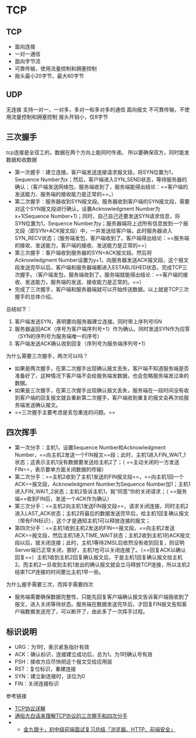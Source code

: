 # TCP
## TCP
- 面向连接
- 一对一通信
- 面向字节流
- 可靠传输，使用流量控制和拥塞控制
- 报头最小20字节，最大60字节

## UDP
无连接
支持一对一，一对多，多对一和多对多的通信
面向报文
不可靠传输，不使用流量控制和拥塞控制
报头开销小，仅8字节

## 三次握手
tcp连接是全双工的，数据在两个方向上能同时传递。
所以要确保双方，同时能发数据和收数据

- 第一次握手：建立连接。客户端发送连接请求报文段，将SYN位置为1，Sequence Number为x；然后，客户端进入SYN_SEND状态，等待服务器的确认；（客户端发送网络包，服务端收到了，服务端能得出结论：==客户端的发送能力、服务端的接收能力是正常的==。）
- 第二次握手：服务器收到SYN报文段。服务器收到客户端的SYN报文段，需要对这个SYN报文段进行确认，设置Acknowledgment Number为x+1(Sequence Number+1)；同时，自己自己还要发送SYN请求信息，将SYN位置为1，Sequence Number为y；服务器端将上述所有信息放到一个报文段（即SYN+ACK报文段）中，一并发送给客户端，此时服务器进入SYN_RECV状态；（服务端发包，客户端收到了。客户端得出结论：==服务端的接收、发送能力，客户端的接收、发送能力是正常的==）
- 第三次握手：客户端收到服务器的SYN+ACK报文段。然后将Acknowledgment Number设置为y+1，向服务器发送ACK报文段，这个报文段发送完毕以后，客户端和服务器端都进入ESTABLISHED状态，完成TCP三次握手。（客户端发包，服务端收到了。服务端就能得出结论：==客户端的接收、发送能力，服务端的发送、接收能力是正常的。==）
- 完成了三次握手，客户端和服务器端就可以开始传送数据。以上就是TCP三次握手的总体介绍。

总结如下：
1. 客户端发送SYN，表明要向服务器建立连接。同时带上序列号ISN
1. 服务器返回ACK（序号为客户端序列号+1）作为确认。同时发送SYN作为应答（SYN的序列号为服务端唯一的序号）
1. 客户端发送ACK确认收到回复（序列号为服务端序列号+1）

为什么需要三次握手，两次可以吗？
- 如果是两次握手，在第二次握手出现确认报文丢失，客户端不知道服务端是否准备好了，这种情况下客户端不会给服务端发数据，也会忽略服务端发过来的数据。
- 如果是三次握手，在第三次握手出现确认报文丢失，服务端在一段时间没有收到客户端的回复报文就会重新第二次握手，客户端收到重复的报文会再次给服务端发送确认报文。
- ==三次握手主要考虑是丢包重连的问题。==



## 四次挥手
- 第一次分手：主机1，设置Sequence Number和Acknowledgment Number，==向主机2发送一个FIN报文==段；此时，主机1进入FIN_WAIT_1状态；这表示主机1没有数据要发送给主机2了；（ ==主动关闭的一方发送FIN==，表示要单方面关闭数据的传输）
- 第二次分手：==主机2收到了主机1发送的FIN报文段==，==向主机1回一个ACK==报文段，Acknowledgment Number为Sequence Number加1；主机1进入FIN_WAIT_2状态；主机2告诉主机1，我“同意”你的关闭请求；（ ==服务端==收到FIN后，发送一个ACK作为确认）
- 第三次分手：==主机2向主机1发送FIN报文段==，请求关闭连接，同时主机2进入LAST_ACK状态；主机2将最后的数据发送完毕后，给主机1回复确认报文（带有FIN标识），这个才是通知主机1可以释放连接的报文；
- 第四次分手：==主机1收到主机2发送的FIN==报文段，==向主机2发送ACK==报文段，然后主机1进入TIME_WAIT状态；主机2收到主机1的ACK报文段以后，就关闭连接；此时，主机1等待2MSL后依然没有收到回复，则证明Server端已正常关闭，那好，主机1也可以关闭连接了。（==回复ACK以确认回复==）主机1收到主机2回复确认报文后，于是主机1回复确认报文给主机2。而主机2一旦收到主机1发出的确认报文就会立马释放TCP连接，所以主机2结束TCP连接的时间要比主机1早一些。

为什么握手需要三次，而挥手需要四次
- 服务端需要确保数据完整性，只能先回复客户端确认报文告诉客户端我收到了报文，进入关闭等待状态。服务端在数据发送完毕后，才回复FIN报文告知客户端数据发送完了，可以断开了，由此多了一次挥手过程。


## 标识说明
- URG：为1时，表示紧急指针有效
- ACK：确认标识，连接建立成功后，总为1。为1时确认号有效
- PSH：接收方应尽快把这个报文交给应用层
- RST：复位标识，重建连接
- SYN：建立新连接时，该位为0
- FIN：关闭连接标识

参考链接
- [TCP协议详解](https://juejin.im/post/6844903685563105293)
- [通俗大白话来理解TCP协议的三次握手和四次分手](https://github.com/jawil/blog/issues/14)
- - [金九银十，初中级前端面试复习总结「浏览器、HTTP、前端安全」](https://juejin.im/post/6869376045636648973?utm_source=gold_browser_extension)